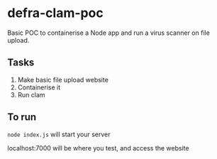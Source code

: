 # defra-clam-poc

Basic POC to containerise a Node app and run a virus scanner on file upload.

## Tasks

1. Make basic file upload website
2. Containerise it
3. Run clam

## To run

`node index.js` will start your server

localhost:7000 will be where you test, and access the website